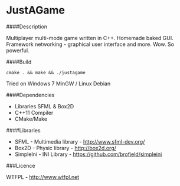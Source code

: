 # JustAGame

####Description

Multiplayer multi-mode game written in C++.
Homemade baked GUI. Framework networking - graphical user interface and more.
Wow. So powerful.

####Build

```
cmake . && make && ./justagame
```
Tried on Windows 7 MinGW / Linux Debian

####Dependencies

 - Libraries SFML & Box2D
 - C++11 Compiler
 - CMake/Make

####Libraries

- SFML - Multimedia library - http://www.sfml-dev.org/
- Box2D - Physic library - http://box2d.org/
- SimpleIni - INI Library - https://github.com/brofield/simpleini

###Licence

WTFPL - http://www.wtfpl.net 
